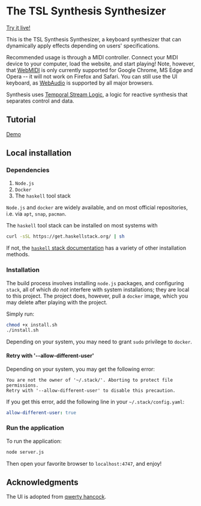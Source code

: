 # The TSL Synthesis Synthesizer

[Try it live!](https://tslsynthesissynthesizer.com/)

This is the TSL Synthesis Synthesizer, a keyboard synthesizer that can dynamically apply effects depending on users' specifications. 

Recommended usage is through a MIDI controller. Connect your MIDI device to your computer, load the website, and start playing!
Note, however, that [WebMIDI](https://developer.mozilla.org/en-US/docs/Web/API/MIDIAccess) is only currently supported for Google Chrome, MS Edge and Opera -- it will not work on Firefox and Safari. You can still use the UI keyboard, as [WebAudio](https://developer.mozilla.org/en-US/docs/Web/API/Web_Audio_API) is supported by all major browsers.

Synthesis uses [Temporal Stream Logic](https://link.springer.com/chapter/10.1007/978-3-030-25540-4_35), a logic for reactive synthesis that separates control and data. 

## Tutorial

[Demo](https://www.youtube.com/watch?v=Rs2Q8bbbixs)


## Local installation

### Dependencies

1. `Node.js`
2. `Docker`
3. The `haskell` tool stack

`Node.js` and `docker` are widely available, and on most official repositories, i.e. via `apt`, `snap`, `pacman`.

The `haskell` tool stack can be installed on most systems with 
```sh
curl -sSL https://get.haskellstack.org/ | sh
```
If not, the [`haskell` stack documentation](https://docs.haskellstack.org/en/stable/install_and_upgrade/) has a variety of other installation methods.

### Installation

The build process involves installing `node.js` packages, and configuring `stack`, all of which _do not_ interfere with system installations; they are local to this project. The project does, however, pull a `docker` image, which you may delete after playing with the project.

Simply run:
```sh
chmod +x install.sh
./install.sh
```

Depending on your system, you may need to grant `sudo` privilege to `docker`.

#### Retry with '--allow-different-user'

Depending on your system, you may get the following error:

```
You are not the owner of '~/.stack/'. Aborting to protect file permissions.
Retry with '--allow-different-user' to disable this precaution.
```

If you get this error, add the following line in your `~/.stack/config.yaml`:

```yaml
allow-different-user: true
```

### Run the application

To run the application:
```sh
node server.js
```
Then open your favorite browser to `localhost:4747`, and enjoy!


## Acknowledgments
The UI is adopted from [qwerty hancock](https://stuartmemo.com/qwerty-hancock/).
